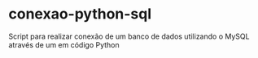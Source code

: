# conexao-python-sql
Script para realizar conexão de um banco de dados utilizando o MySQL através de um em código Python

